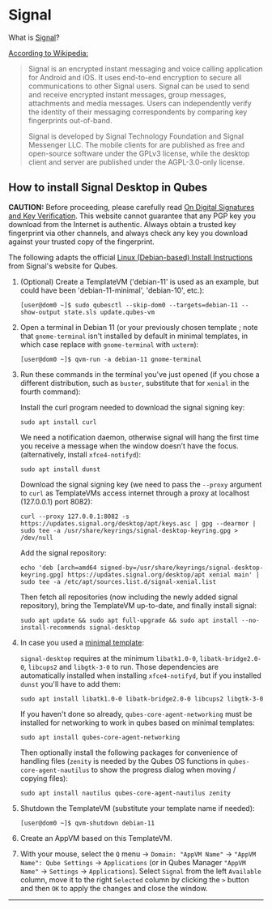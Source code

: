
Signal
======

What is [Signal]?

[According to Wikipedia:][signal-wikipedia]

> Signal is an encrypted instant messaging and voice calling application
> for Android and iOS. It uses end-to-end encryption to secure all
> communications to other Signal users. Signal can be used to send and receive
> encrypted instant messages, group messages, attachments and media messages.
> Users can independently verify the identity of their messaging correspondents
> by comparing key fingerprints out-of-band.
> 
> Signal is developed by Signal Technology Foundation and Signal Messenger LLC.
> The mobile clients for  are published as free and open-source software under
> the GPLv3 license, while the desktop client and server are published under the
> AGPL-3.0-only license.

How to install Signal Desktop in Qubes
--------------------------------------

**CAUTION:** Before proceeding, please carefully read [On Digital Signatures and Key Verification][qubes-verifying-signatures].
This website cannot guarantee that any PGP key you download from the Internet is authentic.
Always obtain a trusted key fingerprint via other channels, and always check any key you download against your trusted copy of the fingerprint.

The following adapts the official [Linux (Debian-based) Install Instructions][signal-debian-instructions] from Signal's website for Qubes.

1. (Optional) Create a TemplateVM ('debian-11' is used as an example, but could have been 'debian-11-minimal', 'debian-10', etc.):

       [user@dom0 ~]$ sudo qubesctl --skip-dom0 --targets=debian-11 --show-output state.sls update.qubes-vm

2. Open a terminal in Debian 11 (or your previously chosen template ; note that `gnome-terminal` isn't installed by default in minimal templates, in which case replace with `gnome-terminal` with `uxterm`):

       [user@dom0 ~]$ qvm-run -a debian-11 gnome-terminal
       
3. Run these commands in the terminal you've just opened (if you chose a different distribution, such as `buster`, substitute that for `xenial` in the fourth command):

    Install the curl program needed to download the signal signing key:

       sudo apt install curl

    We need a notification daemon, otherwise signal will hang the first time you receive a message when the window doesn’t have the focus. (alternatively, install `xfce4-notifyd`):
  
       sudo apt install dunst

    Download the signal signing key (we need to pass the `--proxy` argument to `curl` as TemplateVMs access internet through a proxy at localhost (127.0.0.1) port 8082):

       curl --proxy 127.0.0.1:8082 -s https://updates.signal.org/desktop/apt/keys.asc | gpg --dearmor | sudo tee -a /usr/share/keyrings/signal-desktop-keyring.gpg > /dev/null

    Add the signal repository:
  
       echo 'deb [arch=amd64 signed-by=/usr/share/keyrings/signal-desktop-keyring.gpg] https://updates.signal.org/desktop/apt xenial main' | sudo tee -a /etc/apt/sources.list.d/signal-xenial.list

    Then fetch all repositories (now including the newly added signal repository), bring the TemplateVM up-to-date, and finally install signal:

       sudo apt update && sudo apt full-upgrade && sudo apt install --no-install-recommends signal-desktop

4. In case you used a [minimal template]:

    `signal-desktop` requires at the minimum `libatk1.0-0`, `libatk-bridge2.0-0`, `libcups2` and `libgtk-3-0` to run. Those dependencies are automatically installed when installing `xfce4-notifyd`, but if you installed `dunst` you'll have to add them:

       sudo apt install libatk1.0-0 libatk-bridge2.0-0 libcups2 libgtk-3-0

    If you haven't done so already, `qubes-core-agent-networking` must be installed for networking to work in qubes based on minimal templates:

       sudo apt install qubes-core-agent-networking

    Then optionally install the following packages for convenience of handling files (`zenity` is needed by the Qubes OS functions in `qubes-core-agent-nautilus` to show the progress dialog when moving / copying files):

       sudo apt install nautilus qubes-core-agent-nautilus zenity

5. Shutdown the TemplateVM (substitute your template name if needed):

       [user@dom0 ~]$ qvm-shutdown debian-11
        
6. Create an AppVM based on this TemplateVM.

7. With your mouse, select the `Q` menu -> `Domain: "AppVM Name"` -> `"AppVM Name": Qube Settings` -> `Applications` (or in Qubes Manager `"AppVM Name"` -> `Settings` -> `Applications`). Select `Signal` from the left `Available` column, move it to the right `Selected` column by clicking the `>` button and then `OK` to apply the changes and close the window.

-----

[qubes-verifying-signatures]: https://www.qubes-os.org/security/verifying-signatures/
[Signal]: https://signal.org/
[signal-debian-instructions]: https://www.signal.org/download/linux/
[signal-wikipedia]: https://en.wikipedia.org/wiki/Signal_(software)
[shortcut]: https://support.whispersystems.org/hc/en-us/articles/216839277-Where-is-Signal-Desktop-on-my-computer-
[shortcut-desktop]: https://www.qubes-os.org/doc/managing-appvm-shortcuts/#tocAnchor-1-1-1
[message]: https://groups.google.com/d/msg/qubes-users/rMMgeR-KLbU/XXOFri26BAAJ
[mailing list]: https://www.qubes-os.org/support/
[minimal template]: https://www.qubes-os.org/doc/templates/minimal/
